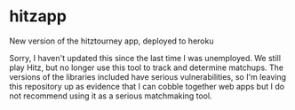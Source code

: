 # hitzapp
New version of the hitztourney app, deployed to heroku

Sorry, I haven't updated this since the last time I was unemployed. We still play Hitz, but no longer use this tool to track and determine matchups. The versions of the libraries included have serious vulnerabilities, so I'm leaving this repository up as evidence that I can cobble together web apps but I do not recommend using it as a serious matchmaking tool.
